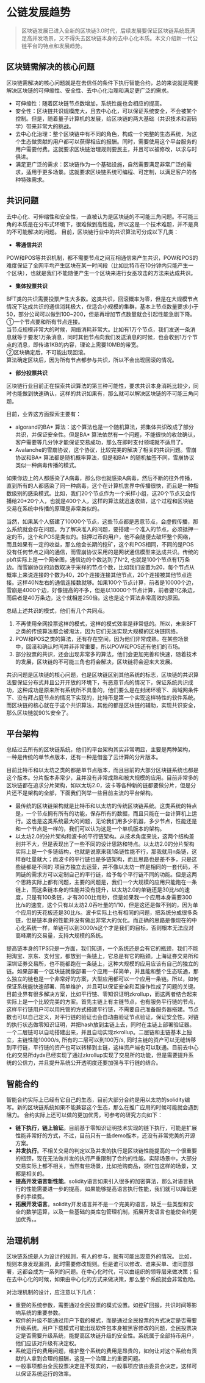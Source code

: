 # 公链发展趋势
>区块链发展已进入全新的区块链3.0时代，后续发展要保证区块链系统既满足高并发场景，又不得失去区块链本身的去中心化本质。本文介绍新一代公链平台的特点和发展趋势。

## 区块链需解决的核心问题 ##
区块链需解决的核心问题就是在去信任的条件下执行智能合约，总的来说就是需要解决区块链的可伸缩性、安全性、去中心化治理和满足更广泛的需求。

- 可伸缩性：随着区块链节点数增加，系统性能也会相应的提高。
- 安全性：区块链共识规模庞大，且去中心化，可以保证系统安全，不会被某个控制。但是，随着量子计算机的发展，给区块链的两大基础（共识技术和密码学）带来非常大的挑战。
- 去中心化治理：整个区块链中有不同的角色，构成一个完整的生态系统，为这个生态做贡献的用户都可以获得相应的报酬。同时，需要使用这个平台服务的用户需要付费。这就要求区块链治理规则要民主，并且可以被修改，以求与时俱进。
- 满足更广泛的需求：区块链作为一个基础设施，自然需要满足非常广泛的需求，适用于更多场景。这就要求区块链系统可编程、可定制，以满足客户的各种特殊需求。

## 共识问题 ##
去中心化、可伸缩性和安全性，一直被认为是区块链的不可能三角问题。不可能三角的本质是在分布式环境下，很难做到高性能，所以这是一个技术难题，并不是真的不可能解决的问题。
目前，区块链行业中的共识算法可分成以下几类：

- **零通信共识**

POW和POS等共识机制，都不需要节点之间互相通信来产生共识，POW和POS的难度保证了全网平均产生区块在某一时间段（比如比特币在10分钟内只能产生一个区块），也就是我们不能随便产生一个区块来进行女巫攻击的方法来达成共识。

- **集体投票共识**

BFT类的共识需要投票产生大多数。这类共识，回滚概率为零，但是在大规模节点情况下达成共识的通信消耗极大，仅适合小规模的集群，基本上节点数量要求小于50，部分公司可以做到100~200，但是再增加节点数量就会引起性能急剧下降。  
①一个节点要和所有节点连接。  
当节点规模非常大的时候，网络消耗非常大。比如有1万个节点，我们发送一条消息就等于要发1万条消息，同时其他节点向我们发送消息的时候，也会收到1万个节点的消息，即传递1KB的内容，理论上需要10MB的带宽。  
②区块确定后，不可能出现回滚。   
算法确定区块后，因为所有节点都参与共识，所以不会出现回滚的情况。

- **部分投票共识**

区块链行业目前正在探索共识算法的第三种可能性，要求共识本身消耗比较少，同时也能做到快速确认，这样的共识如果有，那么就可以解决区块链的不可能三角问题。

目前，业界这方面探索主要有：

- algorand的BA* 算法：这个算法也是一个随机算法，把集体共识改成了部分共识，并保证安全性。但是BA* 算法依然有一个问题，不能很快的收敛确认，客户需要等几分钟才能保证交易成功，那么在即时支付领域就不适用了。
- Avalanche的雪崩协议，这个协议，比较完美的解决了相关的共识问题。雪崩协议和BA* 算法都是随机概率算法，但是和BA* 的随机抽签不同，雪崩协议类似一种病毒传播的模式。 

如果你边上的人都感染了A病毒，那么你也就感染A病毒，然后不断的往外传播，直到所有的人都感染了同一种病毒，这个在计算机世界中传播很快，而且是一种指数级别的感染模式。比如，我们20个节点作为一个采样小组，这20个节点又会传播给20*20个人，也就是400个人，这样的算法就迅速收敛，这个过程和区块链交易在系统中传播的原理是非常类似的。

当然，如果某个人搭建了10000个节点，这些节点都是恶意节点，会虚假传播，那么系统就会存在问题。为了解决准入的问题，要搭建一个准入的节点，必须抵押一定的币，这个和POS是类似的。抵押过币的用户，他不会随便去破坏整个网络，而且如果有一定的收益，那么他会长期的挖矿，这个和POS相同，不同的是POS没有任何节点之间的通信，而雪崩协议采用的是网状通信模型来达成共识。传统的pbft实际上是一个网全图，通信边的个数达到了N^2, 也就是100个节点有1万条边。而雪崩协议的边数取决于采样的节点个数，比如我们设置为20，每个节点从概率上来说连接的个数为40，20个连接连接其他节点，20个连接被其他节点连接。这样40N左右的通信连接数就够。如果100个节点计算，前者是10000个边，雪崩是4000个边，好像提高的不多，但是以10000个节点计算，前者要1亿条边，而后者是40万条边，这个就相差250倍。这也是这个算法非常高效的原因。

总结上述共识的模式，他们有几个共同点。
1. 不再使用全网投票这样的模式，这样的模式效率是非常低的。所以，未来BFT之类的传统算法都会被淘汰，因为它们无法实现大规模的区块链网络。
2. POW和POS之类的算法，还有存在空间，因为他们非常成熟。在某些场景中，回滚和确认时间并非非常重要，所以POW和POS还有他们的市场。
3. 部分投票的共识，还会出现非常多的算法，他们会更加完善和快速，随着技术的发展，区块链的不可能三角也将会解决，区块链将会迎来大发展。 

共识问题是区块链的核心问题，也是区块链区别其他系统的标志，区块链的共识算法要保证分布式并且公开开放的环境下，有恶意节点的情况下，保证系统共识成功，这种成功是原来所有系统所不具备的，他们要么是在封闭环境下、局域网条件下、没有拜占庭节点的情况下实现的，比特币是第一个实现这样特性的软件系统。而区块链的核心就在于这个共识算法，其他的都是区块链的辅助，实现共识安全，那么区块链就90%安全了。

## 平台架构 ##
总结过去所有的区块链系统，他们的平台架构其实非常明显，主要是两种架构， 一种是传统的单节点版本，还有一种是借鉴了云计算的分片版本。

目前比特币和以太坊之类的都是单节点版本，而且目前的大部分区块链系统也都是这个版本。分片版本非常少，且并没有非常成熟和被大规模的应用。目前非常多的区块链都在追求分片架构，如以太坊2.0，波卡等各种新的链都要做分片，但是分片还不是架构的全部，下面我们列举一些目前主流的平台架构。 

- 最传统的区块链架构就是比特币和以太坊的传统区块链系统。这类系统的特点是，一个节点拥有所有的功能，保存所有的数据，而且只能在一台计算机上运行。这也是这类系统最大的问题，无论我们用多少机器，多少节点，性能还是和一个节点是一样的，我们可以认为这是一个单机版本的架构。
- 以太坊2.0的分片架构和波卡的平行链架构。从技术角度来说，这两个结构差别并不大，但是表现出了一些不同的设计思路和特点。以太坊2.0的分片架构实际上是一个多链结构，也就是说原来我1条链性能不行，那我就用n条链，这样吞吐量就大；而波卡的平行链也是多链架构，而且思路也是差不多，只是这些链都是不同的 项目方独立去运营，并不像以太坊一样是相同的一套代码，不同链的需求方可以定制自己的平行链，给予每个平行链不同的功能。但是这两个思路实际上都有问题，主要的问题是，我们一个大规模的应用只能跑在一条链上，而这条链本身的性能并没有提升，以太坊2.0的单链还是30比/s的速度，只是有100条链，才有3000比每秒，但是如果我一个应用本身需要300比/s的速度，这个只有以太坊2.0吞吐量的1/10，但是这还是做不到的，因为单个应用的天花板还是30比/s。波卡实际上也有相同的问题，把系统分成很多条链，但是链本身的性能并没有做出非常大的优化。而正确的思路是像现在的中心化系统一样，单链可以到3000/s这个才是我们的目标，否则根本无法应对高峰期的交易量，支持大规模的系统。

提高链本身的TPS只是一方面，我们知道，一个系统还是会有它的瓶颈，我们不能把淘宝、京东、支付宝，都放到一条链上，它总是有它的瓶颈。上海证券交易所和深圳证券交易所，也不能都跑在一条链上，这种大规模的应用应该有自己的独立的链。如果部署一个区块链就像部署一个应用一样简单，并且能和整个生态联通，那么独立的链也是一个非常好的方案，大型应用都可以一个应用一条链。所以，如何保证系统能快速部署、简单维护，并且可以保证安全和互操作性成了问题的关键。目前业界有很多解决方案，比如平行链、零知识证明zkrollup，而这两者结合起来实际上是一个比较完美的方案。首先主链上有主链节点，也有服务平行链的节点，这样平行链用户可以用托管的方式搭建平行链，不需要自己准备服务器搭建。节点数也可以自己定义，对平行链的验证也会自动由验证节点验证，保证安全性。对链的执行状态做零知识证明，并把hash放到主链上去，同时在主链上部署验证器。一个二层链可以自动搭建出来，并且自动实现zkrollup。二层链和主链基本上独立，主链性能10000/s, 所有的二层可以到100万/s, 同时主链的资产可以无缝转移到平行链，平行链的资产也可以转移到主链，这样资产端也可以联通。目前去中心化的交易所dydx已经实现了通过zkrollup实现了交易所的功能，但是需要提升系统的公信力，并且提升系统公开透明度还要加强与平行链的结合。

## 智能合约 ##
智能合约实际上已经有它自己的生态，目前大部分合约是用以太坊的solidity编写。新的区块链系统如果不能兼容这个生态，那么在推广应用的时候可能就会遇到阻力。
合约实际上还可以做的更加优秀，可参考的研究方向如下： 

- **链下执行，链上验证**。目前基于零知识证明技术实现的链下执行，可能是扩展性能非常好的方式，不过，目前只有一些demo版本，还没有非常完美的开源方案。 
- **并发执行**。不相关交易的判定以及并发的执行是区块链性能提高的一个很重要的瓶颈，现在无法做并发的执行严重限制了合约的性能。实际场景中，大部分交易实际上都不相关，当然有些场景，比如抢购商品，领红包这样的场景，又都是相关的。 
- **提高开发语言新性能**。solidity语言如果引入很多的加密算法，那么对语言执行的性能需要进一步的提高，如果能够提高语言执行性能，我们就可以降低更多的手续费。
- **拓展开发语言**。solidity开发语言并不是一个完美的语言，缺乏一些类型和安全的数学运算，以及一些基础的类库包管理机制，拓展开发语言也能使合约更加优秀。。 

## 治理机制 ##
区块链系统是人为设计的规则，有人的参与，就有可能出现意外的情况。
比如，规则本身发现漏洞，此时需要修改规则。但是谁可以修改、谁来买单、谁同意部署，这都会成为一系列的问题。在中心化时代，可以由组织的领导层来做决策；但在去中心化的时候，如果由中心化的方式来做决策，那么整个系统就会非常危险。

对治理机制的设计，应注意以下几点： 

- 重要的系统参数，需要通过全民投票的模式设置。如挖矿回报，共识时间等影响系统的重要参数。 
- 软件的升级不能通过用户下载的模式，而是通过全民投票的方式决定是否需要升级系统。用户下载模式可能出现软件包本身被黑客修改的问题，全民投票决定是否需要升级系统，能提高区块链升级的安全性。系统属于全部持币用户，他们应该对升级有决定权。
- 系统运行的费用问题，维护整个系统的费用是昂贵的，如何让对这个系统有贡献的人拿到合理的报酬，这是一个治理上的重要问题。
- 一般事项都由全民投票决定是不现实的，一般事项应该由委员会决定，这样可以保证系统运行的效率。